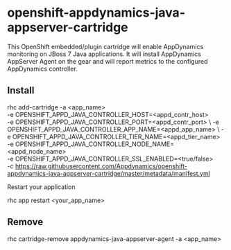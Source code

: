 # openshift-appdynamics-java-appserver-cartridge 

This OpenShift embedded/plugin cartridge will enable AppDynamics monitoring on JBoss 7 Java applications. It will install AppDynamics AppServer Agent on the gear and will report metrics to the configured AppDynamics controller.

## Install ##

rhc add-cartridge -a <app_name> \
				  -e OPENSHIFT_APPD_JAVA_CONTROLLER_HOST=<appd_contr_host> \
				  -e OPENSHIFT_APPD_JAVA_CONTROLLER_PORT=<appd_contr_port> \ 
				  -e OPENSHIFT_APPD_JAVA_CONTROLLER_APP_NAME=<appd_app_name> \ 
				  -e OPENSHIFT_APPD_JAVA_CONTROLLER_TIER_NAME=<appd_tier_name> \
				  -e OPENSHIFT_APPD_JAVA_CONTROLLER_NODE_NAME=<appd_node_name> \
				  -e OPENSHIFT_APPD_JAVA_CONTROLLER_SSL_ENABLED=<true/false>\
				  -c https://raw.githubusercontent.com/Appdynamics/openshift-appdynamics-java-appserver-cartridge/master/metadata/manifest.yml


Restart your application 

 rhc app restart <your_app_name>


## Remove ##

rhc cartridge-remove appdynamics-java-appserver-agent -a <app_name>
